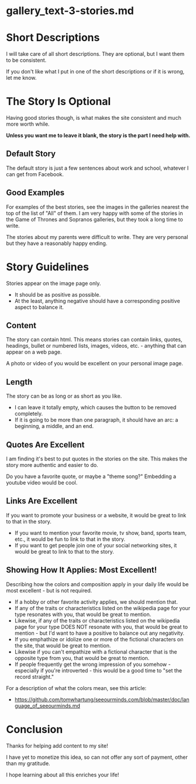 
# gallery_text-3-stories.md

# Short Descriptions

I will take care of all short descriptions.
They are optional, but I want them to be consistent.

If you don't like what I put in one of the short descriptions or if it is wrong, let me know.

# The Story Is Optional

Having good stories though, is what makes the site consistent and much more worth while.

**Unless you want me to leave it blank, the story is the part I need help with.**

## Default Story

The default story is just a few sentences about work and school, whatever I can get from Facebook.

## Good Examples

For examples of the best stories, see the images in the galleries nearest the top of the list of "All" of them.
I am very happy with some of the stories in the Game of Thrones and Sopranos galleries, but they took a long time to write.

The stories about my parents were difficult to write.
They are very personal but they have a reasonably happy ending.

# Story Guidelines

Stories appear on the image page only.

- It should be as positive as possible.
- At the least, anything negative should have a corresponding positive aspect to balance it.

## Content

The story can contain html.  This means stories can contain links, quotes, headings, bullet or
numbered lists, images, videos, etc. - anything that can appear on a web page.

A photo or video of you would be excellent on your personal image page.

## Length

The story can be as long or as short as you like.

- I can leave it totally empty, which causes the button to be removed completely.
- If it is going to be more than one paragraph, it should have an arc: a beginning, a middle, and an end.

## Quotes Are Excellent

I am finding it's best to put quotes in the stories on the site.  This makes the story more authentic and easier to do.

Do you have a favorite quote, or maybe a "theme song?"
Embedding a youtube video would be cool.

## Links Are Excellent

If you want to promote your business or a website, it would be great to link to that in the story.

- If you want to mention your favorite movie, tv show, band, sports team, etc., it would be fun to link to that in the story.
- If you want to get people join one of your social networking sites, it would be great to link to that to the story.

## Showing How It Applies: Most Excellent!

Describing how the colors and composition apply in your daily life would be most excellent - but is not required.

- If a hobby or other favorite activity applies, we should mention that.
- If any of the traits or characteristics listed on the wikipedia page for your type resonates with you, that would be great to mention.
- Likewise, if any of the traits or characteristics listed on the wikipedia page for your type DOES NOT resonate with you, that would be great to mention - but I'd want to have a positive to balance out any negativity.
- If you emphathize or idolize one or more of the fictional characters on the site, that would be great to mention.
- Likewise if you can't empathize with a fictional character that is the opposite type from you, that would be great to mention.
- If people frequently get the wrong impression of you somehow - especially if you're introverted - this would be a good time to "set the record straight."

For a description of what the colors mean, see this article:

- https://github.com/tomwhartung/seeourminds.com/blob/master/doc/language_of_seeourminds.md

# Conclusion

Thanks for helping add content to my site!

I have yet to monetize this idea, so can not offer any sort of payment, other than my gratitude.

I hope learning about all this enriches your life!

